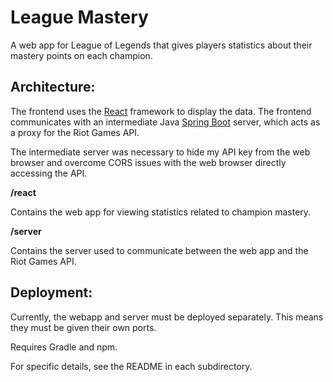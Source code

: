 # League Mastery
A web app for League of Legends that gives players statistics
about their mastery points on each champion.

## Architecture:

The frontend uses the [React](https://reactjs.org/) framework to display the data.
The frontend communicates with an intermediate Java [Spring Boot](https://spring.io/projects/spring-boot)
server, which acts as a proxy for the Riot Games API.

The intermediate server was necessary to hide my API key from the web
browser and overcome CORS issues with the web browser directly accessing the API.


**/react**

Contains the web app for viewing statistics related to champion mastery.

**/server**

Contains the server used to communicate between the web app and the Riot Games API.


## Deployment:

Currently, the webapp and server must be deployed separately.
This means they must be given their own ports.

Requires Gradle and npm.

For specific details, see the README in each subdirectory.
